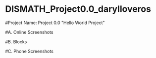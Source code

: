 # DISMATH_Project0.0_darylloveros

#Project Name: Project 0.0 "Hello World Project"

#A. Online Screenshots

#B. Blocks

#C. Phone Screenshots



